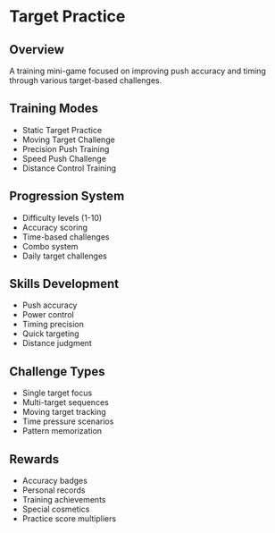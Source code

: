 # Target Practice

## Overview
A training mini-game focused on improving push accuracy and timing through various target-based challenges.

## Training Modes
- Static Target Practice
- Moving Target Challenge
- Precision Push Training
- Speed Push Challenge
- Distance Control Training

## Progression System
- Difficulty levels (1-10)
- Accuracy scoring
- Time-based challenges
- Combo system
- Daily target challenges

## Skills Development
- Push accuracy
- Power control
- Timing precision
- Quick targeting
- Distance judgment

## Challenge Types
- Single target focus
- Multi-target sequences
- Moving target tracking
- Time pressure scenarios
- Pattern memorization

## Rewards
- Accuracy badges
- Personal records
- Training achievements
- Special cosmetics
- Practice score multipliers